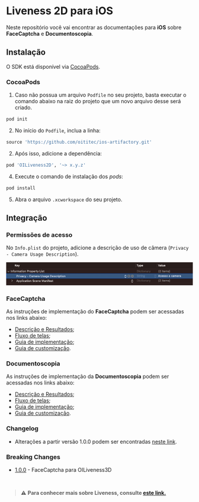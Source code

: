 #  Liveness 2D para iOS

Neste repositório você vai encontrar as documentações para **iOS** sobre **FaceCaptcha** e **Documentoscopia**.

##  Instalação

O SDK está disponível via [CocoaPods](https://cocoapods.org/about).

###  CocoaPods
1. Caso não possua um arquivo `Podfile` no seu projeto, basta executar o comando abaixo na raiz do projeto que um novo arquivo desse será criado.

```rb
pod init
```

2. No início do `Podfile`, inclua a linha:

```rb
source 'https://github.com/oititec/ios-artifactory.git'
```

2. Após isso, adicione a dependência:

```rb
pod 'OILiveness2D', '~> x.y.z'
```

4. Execute o comando de instalação dos *pods*:
```rb
pod install
```

5. Abra o arquivo `.xcworkspace` do seu projeto.

##  Integração

###  Permissões de acesso

No `Info.plist` do projeto, adicione a descrição de uso de câmera (`Privacy - Camera Usage Description`).

![Info.plist Camera Permission](Documentation/Images/info_plist_camera_permission.jpg)

###  FaceCaptcha
As instruções de implementação do **FaceCaptcha** podem ser acessadas nos links abaixo:

  - [Descrição e Resultados](Documentation/FaceCaptcha/FaceCaptcha-Description.md);
  - [Fluxo de telas](Documentation/FaceCaptcha/FaceCaptcha-ScreensFlow.md);
  - [Guia de implementação](Documentation/FaceCaptcha/FaceCaptcha-Implementation.md);
  - [Guia de customização](Documentation/FaceCaptcha/FaceCaptcha-Customization.md).

###  Documentoscopia

As instruções de implementação da **Documentoscopia** podem ser acessadas nos links abaixo:

  - [Descrição e Resultados](Documentation/Documentscopy/Documentscopy-Description.md);
  - [Fluxo de telas](Documentation/Documentscopy/Documentscopy-ScreensFlow.md);
  - [Guia de implementação](Documentation/Documentscopy/Documentscopy-Implementation.md);
  - [Guia de customização](Documentation/Documentscopy/Documentscopy-Customization.md).

### Changelog
- Alterações a partir versão 1.0.0 podem ser encontradas [neste link](Documentation/MigrationGuide/Changelog/1.0.0.md).

### Breaking Changes
- [1.0.0](Documentation/MigrationGuide/BreakingChanges/1.0.0.md) - FaceCaptcha para OILiveness3D

<br/>

>⚠️ **Para conhecer mais sobre Liveness, consulte [este link.](https://certifaceid.readme.io/docs/liveness-detection-vs-atualizada)**

